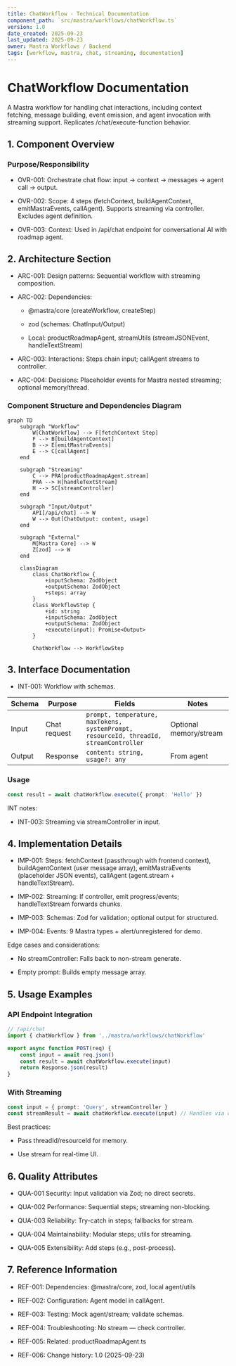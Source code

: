 ```yaml
---
title: ChatWorkflow - Technical Documentation
component_path: `src/mastra/workflows/chatWorkflow.ts`
version: 1.0
date_created: 2025-09-23
last_updated: 2025-09-23
owner: Mastra Workflows / Backend
tags: [workflow, mastra, chat, streaming, documentation]
---
```


# ChatWorkflow Documentation

A Mastra workflow for handling chat interactions, including context fetching, message building, event emission, and agent invocation with streaming support. Replicates /chat/execute-function behavior.

## 1. Component Overview

### Purpose/Responsibility

- OVR-001: Orchestrate chat flow: input → context → messages → agent call → output.

- OVR-002: Scope: 4 steps (fetchContext, buildAgentContext, emitMastraEvents, callAgent). Supports streaming via controller. Excludes agent definition.

- OVR-003: Context: Used in /api/chat endpoint for conversational AI with roadmap agent.

## 2. Architecture Section

- ARC-001: Design patterns: Sequential workflow with streaming composition.

- ARC-002: Dependencies:
    - @mastra/core (createWorkflow, createStep)

    - zod (schemas: ChatInput/Output)

    - Local: productRoadmapAgent, streamUtils (streamJSONEvent, handleTextStream)

- ARC-003: Interactions: Steps chain input; callAgent streams to controller.

- ARC-004: Decisions: Placeholder events for Mastra nested streaming; optional memory/thread.

### Component Structure and Dependencies Diagram

```mermaid
graph TD
    subgraph "Workflow"
        W[ChatWorkflow] --> F[fetchContext Step]
        F --> B[buildAgentContext]
        B --> E[emitMastraEvents]
        E --> C[callAgent]
    end

    subgraph "Streaming"
        C --> PRA[productRoadmapAgent.stream]
        PRA --> H[handleTextStream]
        H --> SC[streamController]
    end

    subgraph "Input/Output"
        API[/api/chat] --> W
        W --> Out[ChatOutput: content, usage]
    end

    subgraph "External"
        M[Mastra Core] --> W
        Z[zod] --> W
    end

    classDiagram
        class ChatWorkflow {
            +inputSchema: ZodObject
            +outputSchema: ZodObject
            +steps: array
        }
        class WorkflowStep {
            +id: string
            +inputSchema: ZodObject
            +outputSchema: ZodObject
            +execute(input): Promise<Output>
        }

        ChatWorkflow --> WorkflowStep
```

## 3. Interface Documentation

- INT-001: Workflow with schemas.

| Schema | Purpose      | Fields                                                                                 | Notes                  |
| ------ | ------------ | -------------------------------------------------------------------------------------- | ---------------------- |
| Input  | Chat request | `prompt, temperature, maxTokens, systemPrompt, resourceId, threadId, streamController` | Optional memory/stream |
| Output | Response     | `content: string, usage?: any`                                                         | From agent             |

### Usage

```ts
const result = await chatWorkflow.execute({ prompt: 'Hello' })
```

INT notes:

- INT-003: Streaming via streamController in input.

## 4. Implementation Details

- IMP-001: Steps: fetchContext (passthrough with frontend context), buildAgentContext (user message array), emitMastraEvents (placeholder JSON events), callAgent (agent.stream + handleTextStream).

- IMP-002: Streaming: If controller, emit progress/events; handleTextStream forwards chunks.

- IMP-003: Schemas: Zod for validation; optional output for structured.

- IMP-004: Events: 9 Mastra types + alert/unregistered for demo.

Edge cases and considerations:

- No streamController: Falls back to non-stream generate.

- Empty prompt: Builds empty message array.

## 5. Usage Examples

### API Endpoint Integration

```ts
// /api/chat
import { chatWorkflow } from '../mastra/workflows/chatWorkflow'

export async function POST(req) {
    const input = await req.json()
    const result = await chatWorkflow.execute(input)
    return Response.json(result)
}
```

### With Streaming

```ts
const input = { prompt: 'Query', streamController }
const streamResult = await chatWorkflow.execute(input) // Handles via callAgent
```

Best practices:

- Pass threadId/resourceId for memory.

- Use stream for real-time UI.

## 6. Quality Attributes

- QUA-001 Security: Input validation via Zod; no direct secrets.

- QUA-002 Performance: Sequential steps; streaming non-blocking.

- QUA-003 Reliability: Try-catch in steps; fallbacks for stream.

- QUA-004 Maintainability: Modular steps; utils for streaming.

- QUA-005 Extensibility: Add steps (e.g., post-process).

## 7. Reference Information

- REF-001: Dependencies: @mastra/core, zod, local agent/utils

- REF-002: Configuration: Agent model in callAgent.

- REF-003: Testing: Mock agent/stream; validate schemas.

- REF-004: Troubleshooting: No stream — check controller.

- REF-005: Related: productRoadmapAgent.ts

- REF-006: Change history: 1.0 (2025-09-23)
